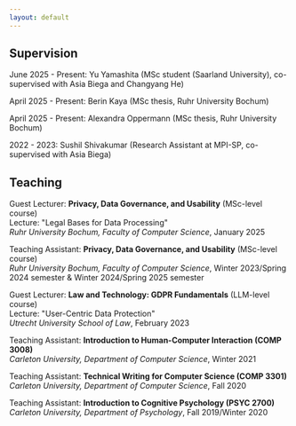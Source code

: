 ```yaml
---
layout: default
---
```


## Supervision
June 2025 - Present: Yu Yamashita (MSc student (Saarland University), co-supervised with Asia Biega and Changyang He)  

April 2025 - Present: Berin Kaya (MSc thesis, Ruhr University Bochum)

April 2025 - Present: Alexandra Oppermann (MSc thesis, Ruhr University Bochum)

2022 - 2023: Sushil Shivakumar (Research Assistant at MPI-SP, co-supervised with Asia Biega)

## Teaching
Guest Lecturer: **Privacy, Data Governance, and Usability** (MSc-level course)  
Lecture: "Legal Bases for Data Processing"  
_Ruhr University Bochum, Faculty of Computer Science_, January 2025

Teaching Assistant: **Privacy, Data Governance, and Usability** (MSc-level course)    
_Ruhr University Bochum, Faculty of Computer Science_, Winter 2023/Spring 2024 semester & Winter 2024/Spring 2025 semester

Guest Lecturer: **Law and Technology: GDPR Fundamentals** (LLM-level course)  
Lecture: "User-Centric Data Protection"  
_Utrecht University School of Law_, February 2023

Teaching Assistant: **Introduction to Human-Computer Interaction (COMP 3008)**  
_Carleton University, Department of Computer Science_, Winter 2021

Teaching Assistant: **Technical Writing for Computer Science (COMP 3301)**  
_Carleton University, Department of Computer Science_, Fall 2020

Teaching Assistant: **Introduction to Cognitive Psychology (PSYC 2700)**  
_Carleton University, Department of Psychology_, Fall 2019/Winter 2020
